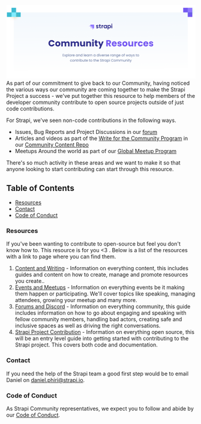 ![Strapi Resources banner](/assets/community-resources.png)
As part of our commitment to give back to our Community, having noticed the various ways our community are coming together to make the Strapi Project a success - we've put together this resource to help members of the developer community contribute to open source projects outside of just code contributions.

For Strapi, we've seen non-code contributions in the following ways.
- Issues, Bug Reports and Project Discussions in our [forum](https://forum.strapi.io)
- Articles and videos as part of the [Write for the Community Program](https://strapi.io/write-for-the-community) in our [Community Content Repo](https://github.com/strapi/community-content)
- Meetups Around the world as part of our [Global Meetup Program](https://github.com/strapi/strapi-meetups)

There's so much activity in these areas and we want to make it so that anyone looking to start contributing can start through this resource. 

## Table of Contents

- [Resources](#resources)
- [Contact](#contact)
- [Code of Conduct](#code-of-conduct)


### Resources
If you've been wanting to contribute to open-source but feel you don't know how to. This resource is for you <3 . Below is a list of the resources with a link to page where you can find them.

1. [Content and Writing](https://github.com/strapi/community-resources/tree/master/Content%20and%20Writing) - Information on everything content, this includes guides and content on how to create, manage and promote resources you create..
2. [Events and Meetups](https://github.com/strapi/community-resources/tree/master/Events%20and%20Meetups) - Information on everything events be it making them happen or participating. We'll cover topics like speaking, managing attendees, growing your meetup and many more.
3. [Forums and Discord](https://github.com/strapi/community-resources/tree/master/Forums%20and%20Slack) - Information on everything community, this guide includes information on how to go about engaging and speaking with fellow community members, handling bad actors, creating safe and inclusive spaces as well as driving the right conversations. 
4. [Strapi Project Contribution](https://github.com/strapi/community-resources/tree/master/Strapi%20Project%20Contribution) - Information on everything open source, this will be an entry level guide into getting started with contributing to the Strapi project. This covers both code and documentation. 


### Contact
If you need the help of the Strapi team a good first step would be to email Daniel on daniel.phiri@strapi.io.


### Code of Conduct

As Strapi Community representatives, we expect you to follow and abide by our [Code of Conduct](https://forum.strapi.io/faq).

